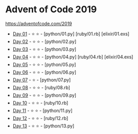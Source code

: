 # Advent of Code 2019

https://adventofcode.com/2019

- [Day 01](https://adventofcode.com/2019/day/1) - :star: :star: - [python/01.py] [ruby/01.rb] [elixir/01.exs]
- [Day 02](https://adventofcode.com/2019/day/2) - :star: :star: - [python/02.py]
- [Day 03](https://adventofcode.com/2019/day/3) - :star: :star: - [python/03.py]
- [Day 04](https://adventofcode.com/2019/day/4) - :star: :star: - [python/04.py] [ruby/04.rb] [elixir/04.exs]
- [Day 05](https://adventofcode.com/2019/day/5) - :star: :star: - [python/05.py]
- [Day 06](https://adventofcode.com/2019/day/6) - :star: :star: - [python/06.py]
- [Day 07](https://adventofcode.com/2019/day/7) - :star: - [python/07.py]
- [Day 08](https://adventofcode.com/2019/day/8) - :star: :star: - [ruby/08.rb]
- [Day 09](https://adventofcode.com/2019/day/9) - :star: :star: - [python/09.py]
- [Day 10](https://adventofcode.com/2019/day/10) - :star: :star: - [ruby/10.rb]
- [Day 11](https://adventofcode.com/2019/day/11) - :star: :star: - [python/11.py]
- [Day 12](https://adventofcode.com/2019/day/12) - :star: :star: - [ruby/12.rb]
- [Day 13](https://adventofcode.com/2019/day/13) - :star: :star: - [python/13.py]
